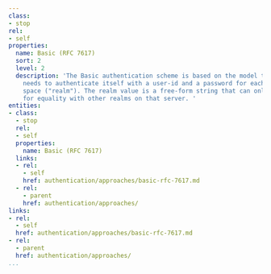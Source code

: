 ```yaml
---
class:
- stop
rel:
- self
properties:
  name: Basic (RFC 7617)
  sort: 2
  level: 2
  description: 'The Basic authentication scheme is based on the model that the client
    needs to authenticate itself with a user-id and a password for each protection
    space ("realm"). The realm value is a free-form string that can only be compared
    for equality with other realms on that server. '
entities:
- class:
  - stop
  rel:
  - self
  properties:
    name: Basic (RFC 7617)
  links:
  - rel:
    - self
    href: authentication/approaches/basic-rfc-7617.md
  - rel:
    - parent
    href: authentication/approaches/
links:
- rel:
  - self
  href: authentication/approaches/basic-rfc-7617.md
- rel:
  - parent
  href: authentication/approaches/
...
```

